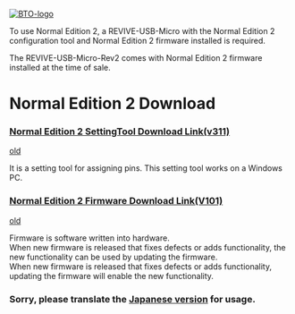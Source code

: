 [![BTO-logo](https://bit-trade-one.co.jp/wp/wp-content/uploads/2022/05/logo.png)](https://bit-trade-one.co.jp/)

To use Normal Edition 2, a REVIVE-USB-Micro with the Normal Edition 2 configuration tool and Normal Edition 2 firmware installed is required.

The REVIVE-USB-Micro-Rev2 comes with Normal Edition 2 firmware installed at the time of sale.

# Normal Edition 2 Download
### [Normal Edition 2 SettingTool Download Link(v311)](https://github.com/bit-trade-one/ADRVMICR2-REVIVE-USB-Micro-Rev2/raw/master/App/Rev2/Revive_Micro_Ex_CT_v311en.exe)
[old](https://github.com/bit-trade-one/ADRVMICR2-REVIVE-USB-Micro-Rev2/tree/master/App/Rev2)

It is a setting tool for assigning pins.
This setting tool works on a Windows PC.

### [Normal Edition 2 Firmware Download Link(V101)](https://github.com/bit-trade-one/ADRVMICR2-REVIVE-USB-Micro-Rev2/raw/master/Firmware/Rev2/REVIVE_MICRO_Ex_v101.zip)
[old](https://github.com/bit-trade-one/ADRVMICR2-REVIVE-USB-Micro-Rev2/tree/master/Firmware/Rev2)  

Firmware is software written into hardware.  
When new firmware is released that fixes defects or adds functionality, the new functionality can be used by updating the firmware.   
When new firmware is released that fixes defects or adds functionality, updating the firmware will enable the new functionality.  

### Sorry, please translate the [Japanese version](Rev2.md) for usage.

